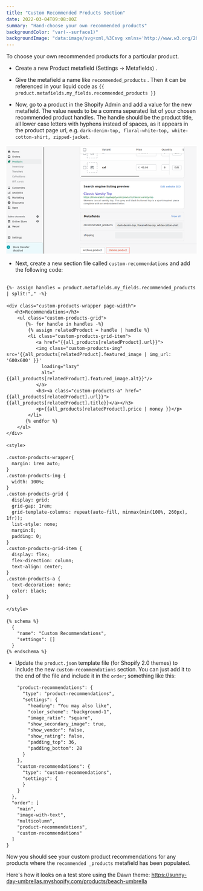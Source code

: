 ```yaml
---
title: "Custom Recommended Products Section"
date: 2022-03-04T09:08:00Z
summary: "Hand-choose your own recommended products"
backgroundColor: "var(--surface1)"
backgroundImage: "data:image/svg+xml,%3Csvg xmlns='http://www.w3.org/2000/svg' width='70' height='46' viewBox='0 0 70 46'%3E%3Cg fill-rule='evenodd'%3E%3Cg fill='%23ffc078' fill-opacity='1'%3E%3Cpolygon points='68 44 62 44 62 46 56 46 56 44 52 44 52 46 46 46 46 44 40 44 40 46 38 46 38 44 32 44 32 46 26 46 26 44 22 44 22 46 16 46 16 44 12 44 12 46 6 46 6 44 0 44 0 42 8 42 8 28 6 28 6 0 12 0 12 28 10 28 10 42 18 42 18 28 16 28 16 0 22 0 22 28 20 28 20 42 28 42 28 28 26 28 26 0 32 0 32 28 30 28 30 42 38 42 38 0 40 0 40 42 48 42 48 28 46 28 46 0 52 0 52 28 50 28 50 42 58 42 58 28 56 28 56 0 62 0 62 28 60 28 60 42 68 42 68 0 70 0 70 46 68 46'/%3E%3C/g%3E%3C/g%3E%3C/svg%3E"
---
```


To choose your own recommended products for a particular product.

- Create a new Product metafield (Settings -> Metafields) .

- Give the metafield a name like `recommended_products` . Then it can be referenced in your liquid code as `{{ product.metafields.my_fields.recommended_products }}`

- Now, go to a product in the Shopify Admin and add a value for the new metafield. The value needs to be a comma seperated list of your chosen recommended product handles. The handle should be the product title, all lower case letters with hyphens instead of spaces, as it appears in the product page url, e.g. `dark-denim-top, floral-white-top, white-cotton-shirt, zipped-jacket`.

![recommended product metafield](images/recommended-product-metafield.png)

- Next, create a new section file called `custom-recommendations` and add the following code:

```

{%- assign handles = product.metafields.my_fields.recommended_products | split:"," -%}

<div class="custom-products-wrapper page-width">
   <h3>Recommendations</h3>
    <ul class="custom-products-grid">
       {%- for handle in handles -%}
 	    {% assign relatedProduct = handle | handle %}
    	<li class="custom-products-grid-item">
           <a href="{{all_products[relatedProduct].url}}">
		   <img class="custom-products-img" src='{{all_products[relatedProduct].featured_image | img_url: '600x600' }}'
             loading="lazy"
             alt="{{all_products[relatedProduct].featured_image.alt}}"/>
           </a>
           <h3><a class="custom-products-a" href="{{all_products[relatedProduct].url}}">{{all_products[relatedProduct].title}}</a></h3>
           <p>{{all_products[relatedProduct].price | money }}</p>
        </li>
       {% endfor %}
    </ul>
</div>

<style>

.custom-products-wrapper{
  margin: 1rem auto;
}
.custom-products-img {
  width: 100%;
}
.custom-products-grid {
  display: grid;
  grid-gap: 1rem;
  grid-template-columns: repeat(auto-fill, minmax(min(100%, 260px), 1fr));
  list-style: none;
  margin:0;
  padding: 0;
}
.custom-products-grid-item {
  display: flex;
  flex-direction: column;
  text-align: center;
}
.custom-products-a {
  text-decoration: none;
  color: black;
}

</style>

{% schema %}
  {
    "name": "Custom Recommendations",
    "settings": []
  }
{% endschema %}

```

- Update the `product.json` template file (for Shopify 2.0 themes) to include the new `custom-recommendations` section. You can just add it to the end of the file and include it in the `order`; something like this:

```
    "product-recommendations": {
      "type": "product-recommendations",
      "settings": {
        "heading": "You may also like",
        "color_scheme": "background-1",
        "image_ratio": "square",
        "show_secondary_image": true,
        "show_vendor": false,
        "show_rating": false,
        "padding_top": 36,
        "padding_bottom": 28
      }
    },
    "custom-recommendations": {
      "type": "custom-recommendations",
      "settings": {
      }
    }
  },
  "order": [
    "main",
    "image-with-text",
    "multicolumn",
    "product-recommendations",
    "custom-recommendations"
  ]
}

```

Now you should see your custom product recommendations for any products where the `recommended _products` metafield has been populated.  

Here's how it looks on a test store using the Dawn theme: https://sunny-day-umbrellas.myshopify.com/products/beach-umbrella
